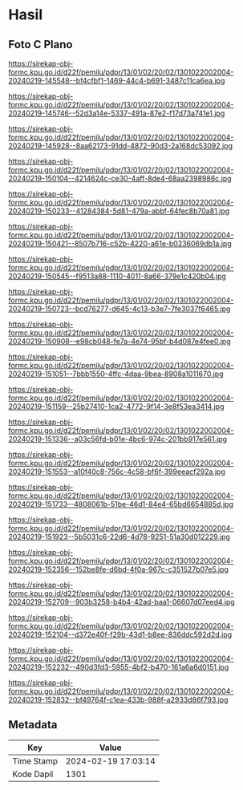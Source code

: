 # Hasil

## Foto C Plano

https://sirekap-obj-formc.kpu.go.id/d22f/pemilu/pdpr/13/01/02/20/02/1301022002004-20240219-145548--bf4cfbf1-1469-44c4-b691-3487c11ca6ea.jpg

https://sirekap-obj-formc.kpu.go.id/d22f/pemilu/pdpr/13/01/02/20/02/1301022002004-20240219-145746--52d3a14e-5337-491a-87e2-f17d73a741e1.jpg

https://sirekap-obj-formc.kpu.go.id/d22f/pemilu/pdpr/13/01/02/20/02/1301022002004-20240219-145928--8aa62173-91dd-4872-90d3-2a168dc53092.jpg

https://sirekap-obj-formc.kpu.go.id/d22f/pemilu/pdpr/13/01/02/20/02/1301022002004-20240219-150104--4214624c-ce30-4aff-8de4-68aa2398986c.jpg

https://sirekap-obj-formc.kpu.go.id/d22f/pemilu/pdpr/13/01/02/20/02/1301022002004-20240219-150233--41284384-5d81-479a-abbf-64fec8b70a81.jpg

https://sirekap-obj-formc.kpu.go.id/d22f/pemilu/pdpr/13/01/02/20/02/1301022002004-20240219-150421--8507b716-c52b-4220-a61e-b0236069db1a.jpg

https://sirekap-obj-formc.kpu.go.id/d22f/pemilu/pdpr/13/01/02/20/02/1301022002004-20240219-150545--f9513a88-1110-4011-8a66-379e1c420b04.jpg

https://sirekap-obj-formc.kpu.go.id/d22f/pemilu/pdpr/13/01/02/20/02/1301022002004-20240219-150723--bcd76277-d645-4c13-b3e7-7fe3037f6465.jpg

https://sirekap-obj-formc.kpu.go.id/d22f/pemilu/pdpr/13/01/02/20/02/1301022002004-20240219-150908--e98cb048-fe7a-4e74-95bf-b4d087e4fee0.jpg

https://sirekap-obj-formc.kpu.go.id/d22f/pemilu/pdpr/13/01/02/20/02/1301022002004-20240219-151051--7bbb1550-4ffc-4daa-9bea-8908a1011670.jpg

https://sirekap-obj-formc.kpu.go.id/d22f/pemilu/pdpr/13/01/02/20/02/1301022002004-20240219-151159--25b27410-1ca2-4772-9f14-3e8f53ea3414.jpg

https://sirekap-obj-formc.kpu.go.id/d22f/pemilu/pdpr/13/01/02/20/02/1301022002004-20240219-151336--a03c56fd-b01e-4bc6-974c-201bb917e561.jpg

https://sirekap-obj-formc.kpu.go.id/d22f/pemilu/pdpr/13/01/02/20/02/1301022002004-20240219-151553--a10f40c8-756c-4c58-bf6f-399eeacf292a.jpg

https://sirekap-obj-formc.kpu.go.id/d22f/pemilu/pdpr/13/01/02/20/02/1301022002004-20240219-151733--4808061b-51be-46d1-84e4-65bd6654885d.jpg

https://sirekap-obj-formc.kpu.go.id/d22f/pemilu/pdpr/13/01/02/20/02/1301022002004-20240219-151923--5b5031c6-22d6-4d78-9251-51a30d012229.jpg

https://sirekap-obj-formc.kpu.go.id/d22f/pemilu/pdpr/13/01/02/20/02/1301022002004-20240219-152356--152be8fe-d6bd-4f0a-967c-c351527b07e5.jpg

https://sirekap-obj-formc.kpu.go.id/d22f/pemilu/pdpr/13/01/02/20/02/1301022002004-20240219-152709--903b3258-b4b4-42ad-baa1-06607d07eed4.jpg

https://sirekap-obj-formc.kpu.go.id/d22f/pemilu/pdpr/13/01/02/20/02/1301022002004-20240219-152104--d372e40f-f29b-43d1-b8ee-836ddc592d2d.jpg

https://sirekap-obj-formc.kpu.go.id/d22f/pemilu/pdpr/13/01/02/20/02/1301022002004-20240219-152232--490d3fd3-5955-4bf2-b470-161a6a6d0151.jpg

https://sirekap-obj-formc.kpu.go.id/d22f/pemilu/pdpr/13/01/02/20/02/1301022002004-20240219-152832--bf49764f-c1ea-433b-988f-a2933d86f793.jpg


## Metadata

| Key        | Value               |
| ---------- | ------------------- |
| Time Stamp | 2024-02-19 17:03:14 |
| Kode Dapil | 1301                |



